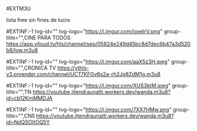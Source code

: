#EXTM3U

lista free sin fines de lucro

#EXTINF:-1 tvg-id="" tvg-logo="https://i.imgur.com/ioxelrV.png" group-title="",CINE PARA TODOS
https://app.viloud.tv/hls/channel/sep/05824e249d45bc8d7dec6b47a3d520b8/low.m3u8

#EXTINF:-1 tvg-id="" tvg-logo="https://i.imgur.com/aaX5z3H.jpeg" group-title="",CRONICA TV
https://ythls-v3.onrender.com/channel/UCT7KFGv6s2a-rh2Jq8ZdM1g.m3u8

#EXTINF:-1 tvg-id="" tvg-logo="https://i.imgur.com/XUS3ktM.jpeg" group-title="",TN
https://youtube.jitendraunatti.workers.dev/wanda.m3u8?id=cb12KmMMDJA

#EXTINF:-1 tvg-id="" tvg-logo="https://i.imgur.com/7XX7HMw.png" group-title="",CN5
https://youtube.jitendraunatti.workers.dev/wanda.m3u8?id=NdQSOItOQ5Y


















